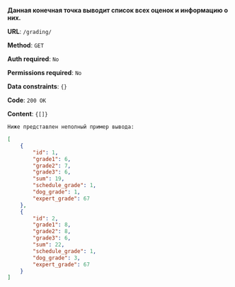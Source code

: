 **Данная конечная точка выводит список всех оценок и информацию о них.**

**URL**: `/grading/`

**Method**: `GET`

**Auth required**: `No`

**Permissions required**: `No`

**Data constraints**: `{}`

**Code**: `200 OK`

**Content**: `{[]}`

`Ниже представлен неполный пример вывода:`

``` json
[
    {
        "id": 1,
        "grade1": 6,
        "grade2": 7,
        "grade3": 6,
        "sum": 19,
        "schedule_grade": 1,
        "dog_grade": 1,
        "expert_grade": 67
    },
    {
        "id": 2,
        "grade1": 8,
        "grade2": 8,
        "grade3": 6,
        "sum": 22,
        "schedule_grade": 1,
        "dog_grade": 3,
        "expert_grade": 67
    }
]
```